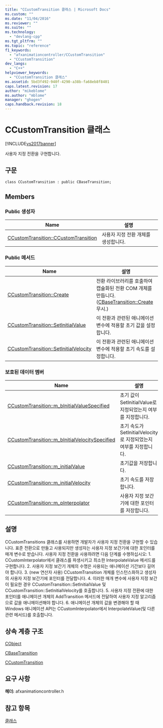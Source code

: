 ```yaml
---
title: "CCustomTransition 클래스 | Microsoft Docs"
ms.custom: ""
ms.date: "11/04/2016"
ms.reviewer: ""
ms.suite: ""
ms.technology: 
  - "devlang-cpp"
ms.tgt_pltfrm: ""
ms.topic: "reference"
f1_keywords: 
  - "afxanimationcontroller/CCustomTransition"
  - "CCustomTransition"
dev_langs: 
  - "C++"
helpviewer_keywords: 
  - "CCustomTransition 클래스"
ms.assetid: 5bd3f492-940f-4290-a38b-fa68eb8f8401
caps.latest.revision: 17
author: "mikeblome"
ms.author: "mblome"
manager: "ghogen"
caps.handback.revision: 18
---
```

# CCustomTransition 클래스
[!INCLUDE[vs2017banner](../../assembler/inline/includes/vs2017banner.md)]

사용자 지정 전환을 구현합니다.  
  
## 구문  
  
```  
class CCustomTransition : public CBaseTransition;  
```  
  
## Members  
  
### Public 생성자  
  
|Name|설명|  
|----------|--------|  
|[CCustomTransition::CCustomTransition](../Topic/CCustomTransition::CCustomTransition.md)|사용자 지정 전환 개체를 생성합니다.|  
  
### Public 메서드  
  
|Name|설명|  
|----------|--------|  
|[CCustomTransition::Create](../Topic/CCustomTransition::Create.md)|전환 라이브러리를 호출하여 캡슐화된 전환 COM 개체를 만듭니다.  \([CBaseTransition::Create](../Topic/CBaseTransition::Create.md) 무시.\)|  
|[CCustomTransition::SetInitialValue](../Topic/CCustomTransition::SetInitialValue.md)|이 전환과 관련된 애니메이션 변수에 적용할 초기 값을 설정합니다.|  
|[CCustomTransition::SetInitialVelocity](../Topic/CCustomTransition::SetInitialVelocity.md)|이 전환과 관련된 애니메이션 변수에 적용할 초기 속도를 설정합니다.|  
  
### 보호된 데이터 멤버  
  
|Name|설명|  
|----------|--------|  
|[CCustomTransition::m\_bInitialValueSpecified](../Topic/CCustomTransition::m_bInitialValueSpecified.md)|초기 값이 SetInitialValue로 지정되었는지 여부를 지정합니다.|  
|[CCustomTransition::m\_bInitialVelocitySpecified](../Topic/CCustomTransition::m_bInitialVelocitySpecified.md)|초기 속도가 SetInitialVelocity로 지정되었는지 여부를 지정합니다.|  
|[CCustomTransition::m\_initialValue](../Topic/CCustomTransition::m_initialValue.md)|초기값을 저장합니다.|  
|[CCustomTransition::m\_initialVelocity](../Topic/CCustomTransition::m_initialVelocity.md)|초기 속도를 저장합니다.|  
|[CCustomTransition::m\_pInterpolator](../Topic/CCustomTransition::m_pInterpolator.md)|사용자 지정 보간기에 대한 포인터를 저장합니다.|  
  
## 설명  
 CCustomTransitions 클래스를 사용하면 개발자가 사용자 지정 전환을 구현할 수 있습니다.  표준 전환으로 만들고 사용되지만 생성자는 사용자 지정 보간기에 대한 포인터를 매개 변수로 받습니다.  사용자 지정 전환을 사용하려면 다음 단계를 수행하십시오: 1.  CCustomInterpolator에서 클래스를 파생시키고 최소한 InterpolateValue 메서드를 구현합니다.  2.  사용자 지정 보간기 개체의 수명은 사용되는 애니메이션 기간보다 길어야 합니다.  3.  \(new 연산자 사용\) CCustomTransition 개체를 인스턴스화하고 생성자의 사용자 지정 보간기에 포인터를 전달합니다.  4.  이러한 매개 변수에 사용자 지정 보간이 필요한 경우 CCustomTransition::SetInitialValue 및 CCustomTransition::SetInitialVelocity를 호출합니다.  5.  사용자 지정 전환에 대한 포인터를 애니메이션 개체의 AddTransition 메서드에 전달하여 사용자 지정 알고리즘으로 값을 애니메이션해야 합니다.  6.  애니메이션 개체의 값을 변경해야 할 때 Windows 애니메이션 API는 CCustomInterpolator에서 InterpolateValue\(및 다른 관련 메서드\)를 호출합니다.  
  
## 상속 계층 구조  
 [CObject](../../mfc/reference/cobject-class.md)  
  
 [CBaseTransition](../../mfc/reference/cbasetransition-class.md)  
  
 [CCustomTransition](../../mfc/reference/ccustomtransition-class.md)  
  
## 요구 사항  
 **헤더:** afxanimationcontroller.h  
  
## 참고 항목  
 [클래스](../../mfc/reference/mfc-classes.md)